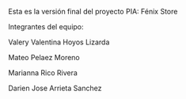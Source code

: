 Esta es la versión final del proyecto PIA: Fénix Store

Integrantes del equipo:

Valery Valentina Hoyos Lizarda     

Mateo Pelaez Moreno                 

Marianna Rico Rivera                

Darien Jose Arrieta Sanchez
